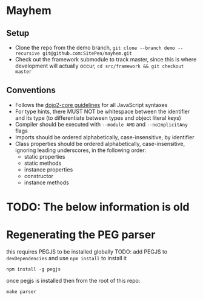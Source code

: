 # Mayhem

## Setup

* Clone the repo from the demo branch, `git clone --branch demo --recursive git@github.com:SitePen/mayhem.git`
* Check out the framework submodule to track master, since this is where development will actually occur,
  `cd src/framework && git checkout master`

## Conventions

* Follows the [dojo2-core guidelines](https://github.com/csnover/dojo2-core#code-conventions) for all JavaScript
  syntaxes
* For type hints, there MUST NOT be whitespace between the identifier and its type (to differentiate between types
  and object literal keys)
* Compiler should be executed with `--module AMD` and `--noImplicitAny` flags
* Imports should be ordered alphabetically, case-insensitive, by identifier
* Class properties should be ordered alphabetically, case-insensitive, ignoring leading underscores, in the following
  order:
	* static properties
	* static methods
	* instance properties
	* constructor
	* instance methods

# TODO: The below information is old
# Regenerating the PEG parser
this requires PEGJS to be installed globally
TODO: add PEGJS to `devDependencies` and use `npm install` to install it
```
npm install -g pegjs
```

once pegjs is installed then from the root of this repo:
```
make parser
```
